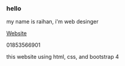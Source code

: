 <h3>hello</h3>
<p>my name is raihan, i'm web desinger </p>
<a href="https://raihaninfo.com">Website</a>
<p>01853566901</p>

<p><i></i>this website using html, css, and bootstrap 4</i></p>
 
